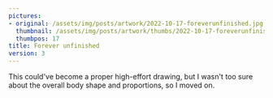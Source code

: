 ```yaml
---
pictures:
- original: /assets/img/posts/artwork/2022-10-17-foreverunfinished.jpg
  thumbnail: /assets/img/posts/artwork/thumbs/2022-10-17-foreverunfinished.jpg
  thumbpos: 17
title: Forever unfinished
version: 3
---
```

This could've become a proper high-effort drawing, but I wasn't too sure about the overall body shape and proportions, so I moved on.
